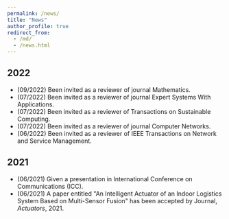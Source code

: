 ```yaml
---
permalink: /news/
title: "News"
author_profile: true
redirect_from: 
  - /md/
  - /news.html
---
```


## 2022
  * (09/2022) Been invited as a reviewer of journal Mathematics. 
  * (07/2022) Been invited as a reviewer of journal Expert Systems With Applications.
  * (07/2022) Been invited as a reviewer of Transactions on Sustainable Computing.
  * (07/2022) Been invited as a reviewer of journal Computer Networks.
  * (06/2022) Been invited as a reviewer of IEEE Transactions on Network and Service Management.
  <!--* (06/2022) Passed the defense of Ph.D. dissertation.-->
  
## 2021
  * (06/2021) Given a presentation in International Conference on Communications (ICC).
  * (06/2021) A paper entitled "An Intelligent Actuator of an Indoor Logistics System Based on Multi-Sensor Fusion" has been accepted by Journal, <i>Actuators</i>, 2021.

